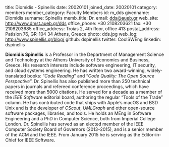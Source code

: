 title: Diomidis - Spinellis
date: 20020101
joined_date: 20020101
category: members
member_category: Faculty Members
id: m_dds
givenname: Diomidis
surname: Spinellis
memb_title: Dr.
email: dds@aueb.gr
web_site: http://www.dmst.aueb.gr/dds
office_phone: +30 2108203621
fax: +30 2108203685
office_address: Troias 2, 4th floor, office 413
postal_address: Patision 76, GR-104 34 Athens, Greece
photo: dds.jpg
web_log: http://www.spinellis.gr/blog/
github: dspinellis
twitter: CoolSWEng
linkedin: dspinellis

**Diomidis Spinellis** is a Professor in the Department of Management Science and Technology at the Athens University of Economics and Business, Greece.  His research interests include software engineering, IT security, and  cloud systems engineering.  He has written two award-winning, widely-translated books: “*Code Reading*” and “*Code Quality: The Open Source Perspective*”.  Dr. Spinellis has also published more than 250 technical papers in journals and refereed conference proceedings, which have received more than 5000 citations.  He served for a decade as a member of the *IEEE Software* editorial board, authoring the regular “Tools of the Trade” column.  He has contributed code that ships with Apple’s macOS and BSD Unix and is the developer of *CScout*, *UMLGraph* and other open-source software packages, libraries, and tools.  He holds an MEng in Software Engineering and a PhD in Computer Science, both from Imperial College London.  Dr. Spinellis has served as an elected member of the IEEE Computer Society Board of Governors (2013–2015), and is a senior member of the ACM and the IEEE. From January 2015 he is serving as the Editor-in-Chief for IEEE Software.
